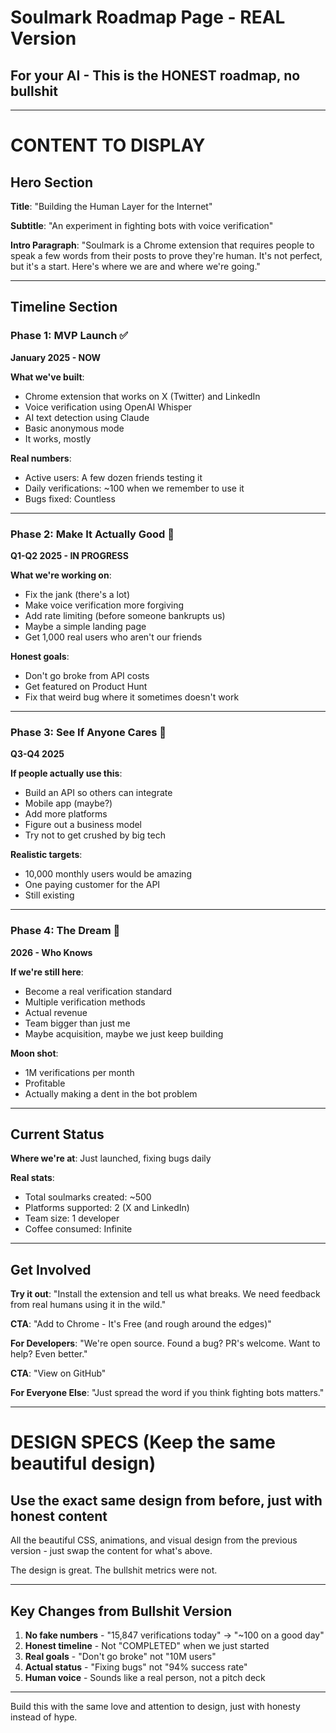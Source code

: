 # Soulmark Roadmap Page - REAL Version

## For your AI - This is the HONEST roadmap, no bullshit

---

# CONTENT TO DISPLAY

## Hero Section

**Title**: "Building the Human Layer for the Internet"

**Subtitle**: "An experiment in fighting bots with voice verification"

**Intro Paragraph**: 
"Soulmark is a Chrome extension that requires people to speak a few words from their posts to prove they're human. It's not perfect, but it's a start. Here's where we are and where we're going."

---

## Timeline Section

### Phase 1: MVP Launch ✅ 
**January 2025 - NOW**

**What we've built**:
- Chrome extension that works on X (Twitter) and LinkedIn
- Voice verification using OpenAI Whisper
- AI text detection using Claude
- Basic anonymous mode
- It works, mostly

**Real numbers**: 
- Active users: A few dozen friends testing it
- Daily verifications: ~100 when we remember to use it
- Bugs fixed: Countless

---

### Phase 2: Make It Actually Good 🚧
**Q1-Q2 2025 - IN PROGRESS**

**What we're working on**:
- Fix the jank (there's a lot)
- Make voice verification more forgiving
- Add rate limiting (before someone bankrupts us)
- Maybe a simple landing page
- Get 1,000 real users who aren't our friends

**Honest goals**:
- Don't go broke from API costs
- Get featured on Product Hunt
- Fix that weird bug where it sometimes doesn't work

---

### Phase 3: See If Anyone Cares 📅
**Q3-Q4 2025**

**If people actually use this**:
- Build an API so others can integrate
- Mobile app (maybe?)
- Add more platforms
- Figure out a business model
- Try not to get crushed by big tech

**Realistic targets**:
- 10,000 monthly users would be amazing
- One paying customer for the API
- Still existing

---

### Phase 4: The Dream 🔮
**2026 - Who Knows**

**If we're still here**:
- Become a real verification standard
- Multiple verification methods
- Actual revenue
- Team bigger than just me
- Maybe acquisition, maybe we just keep building

**Moon shot**:
- 1M verifications per month
- Profitable
- Actually making a dent in the bot problem

---

## Current Status

**Where we're at**: Just launched, fixing bugs daily

**Real stats**:
- Total soulmarks created: ~500
- Platforms supported: 2 (X and LinkedIn)
- Team size: 1 developer
- Coffee consumed: Infinite

---

## Get Involved

**Try it out**:
"Install the extension and tell us what breaks. We need feedback from real humans using it in the wild."

**CTA**: "Add to Chrome - It's Free (and rough around the edges)"

**For Developers**:
"We're open source. Found a bug? PR's welcome. Want to help? Even better."

**CTA**: "View on GitHub"

**For Everyone Else**:
"Just spread the word if you think fighting bots matters."

---

# DESIGN SPECS (Keep the same beautiful design)

## Use the exact same design from before, just with honest content

All the beautiful CSS, animations, and visual design from the previous version - just swap the content for what's above.

The design is great. The bullshit metrics were not.

---

## Key Changes from Bullshit Version

1. **No fake numbers** - "15,847 verifications today" → "~100 on a good day"
2. **Honest timeline** - Not "COMPLETED" when we just started
3. **Real goals** - "Don't go broke" not "10M users"
4. **Actual status** - "Fixing bugs" not "94% success rate"
5. **Human voice** - Sounds like a real person, not a pitch deck

---

Build this with the same love and attention to design, just with honesty instead of hype.
